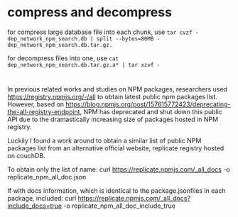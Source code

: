 # compress and decompress

for compress large database file into each chunk, use `tar cvzf - dep_network_npm_search.db | split --bytes=80MB - dep_network_npm_search.db.tar.gz.`

for decompress files into one, use `cat dep_network_npm_search.db.tar.gz.a* | tar xzvf -`

# 

In previous related works and studies on NPM packages, researchers used https://registry.npmjs.org/-/all to obtain latest public npm packages list. However, based on https://blog.npmjs.org/post/157615772423/deprecating-the-all-registry-endpoint, NPM has deprecated and shut down this public API due to the dramastically increasing size of packages hosted in NPM registry.

Luckily I found a work around to obtain a similar list of public NPM packages list from an alternative official website, replicate registry hosted on couchDB.

To obtain only the list of name:
curl https://replicate.npmjs.com/_all_docs -o replicate_npm_all_doc.json

If with docs information, which is identical to the package.jsonfiles in each package, included:
curl https://replicate.npmjs.com/_all_docs?include_docs=true -o replicate_npm_all_doc_include_true


